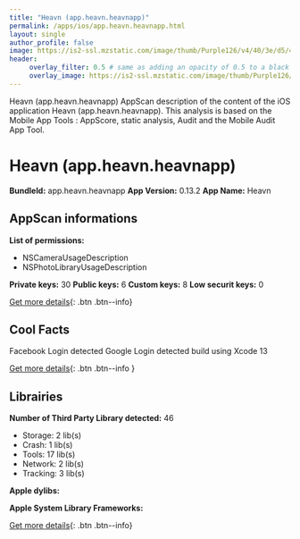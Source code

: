 ```yaml
---
title: "Heavn (app.heavn.heavnapp)"
permalink: /apps/ios/app.heavn.heavnapp.html
layout: single
author_profile: false
image: https://is2-ssl.mzstatic.com/image/thumb/Purple126/v4/40/3e/d5/403ed540-025d-61b6-5b84-575cf94da84d/AppIcon-0-0-1x_U007emarketing-0-0-0-10-0-0-sRGB-0-0-0-GLES2_U002c0-512MB-85-220-0-0.png/512x512bb.jpg
header: 
     overlay_filter: 0.5 # same as adding an opacity of 0.5 to a black background
     overlay_image: https://is2-ssl.mzstatic.com/image/thumb/Purple126/v4/40/3e/d5/403ed540-025d-61b6-5b84-575cf94da84d/AppIcon-0-0-1x_U007emarketing-0-0-0-10-0-0-sRGB-0-0-0-GLES2_U002c0-512MB-85-220-0-0.png/512x512bb.jpg
---
```

Heavn (app.heavn.heavnapp) AppScan description of the content of the iOS application Heavn (app.heavn.heavnapp). This analysis is based on the Mobile App Tools : AppScore, static analysis, Audit and the Mobile Audit App Tool.

# Heavn (app.heavn.heavnapp)

**BundleId:** app.heavn.heavnapp
**App Version:** 0.13.2
**App Name:** Heavn


## AppScan informations 

**List of permissions:** 
- NSCameraUsageDescription
- NSPhotoLibraryUsageDescription
  
  
**Private keys:** 30
**Public keys:** 6
**Custom keys:** 8
**Low securit keys:** 0
  
[Get more details](/pricing.html){: .btn .btn--info}

## Cool Facts

Facebook Login detected
Google Login detected
build using Xcode 13
  
[Get more details](/pricing.html){: .btn .btn--info }

## Librairies 
**Number of Third Party Library detected:** 46
- Storage: 2 lib(s)
- Crash: 1 lib(s)
- Tools: 17 lib(s)
- Network: 2 lib(s)
- Tracking: 3 lib(s)


**Apple dylibs:**


**Apple System Library Frameworks:**


  
[Get more details](/pricing.html){: .btn .btn--info}

